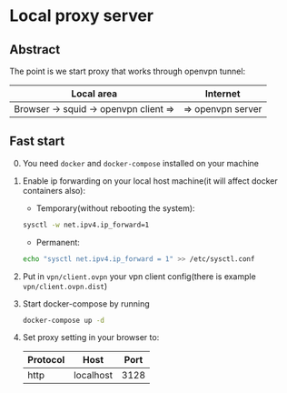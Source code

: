 Local proxy server
==========

## Abstract
The point is we start proxy that works through openvpn tunnel:

|                Local area             |     Internet      |
| ------------------------------------- |:-----------------:|
| Browser -> squid -> openvpn client => | => openvpn server |

## Fast start
0. You need `docker` and `docker-compose` installed on your machine
1. Enable ip forwarding on your local host machine(it will affect docker containers also):
    * Temporary(without rebooting the system):

    ```bash
    sysctl -w net.ipv4.ip_forward=1 
    ```
    * Permanent:
    ```bash
    echo "sysctl net.ipv4.ip_forward = 1" >> /etc/sysctl.conf
    ```
2. Put in `vpn/client.ovpn` your vpn client config(there is example `vpn/client.ovpn.dist`)
3. Start docker-compose  by running 
    ```bash
    docker-compose up -d
    ``` 
4. Set proxy setting in your browser to:
 
    |Protocol|    Host   |    Port  |
    | ------ |:---------:|:--------:|
    |  http  | localhost |   3128   |
